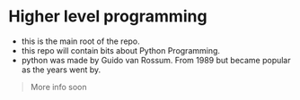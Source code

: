 # Higher level programming
- this is the main root of the repo.
- this repo will contain bits about Python Programming.
- python was made by Guido van Rossum. From 1989 but became popular as the years went by.
> More info soon
